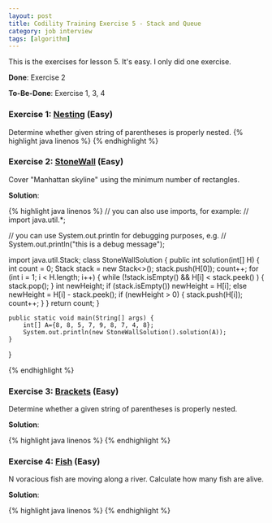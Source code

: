 ```yaml
---
layout: post
title: Codility Training Exercise 5 - Stack and Queue
category: job interview
tags: [algorithm]
---
```

This is the exercises for lesson 5. It's easy. I only did one exercise. 

**Done**: Exercise 2

**To-Be-Done**: Exercise 1, 3, 4

### Exercise 1: [Nesting](https://codility.com/demo/take-sample-test/nesting/) (Easy)
Determine whether given string of parentheses is properly nested. 
{%  highlight java linenos  %}
{% endhighlight %}

### Exercise 2: [StoneWall](https://codility.com/demo/take-sample-test/stone_wall/) (Easy)
Cover "Manhattan skyline" using the minimum number of rectangles. 

**Solution**:

{%  highlight java linenos  %}
// you can also use imports, for example:
// import java.util.*;

// you can use System.out.println for debugging purposes, e.g.
// System.out.println("this is a debug message");

import java.util.Stack;
class StoneWallSolution {
    public int solution(int[] H) {
        int count = 0;
        Stack<Integer> stack = new Stack<>();
        stack.push(H[0]);
        count++;
        for (int i = 1; i < H.length; i++) {
            while (!stack.isEmpty() && H[i] < stack.peek() ) {
                stack.pop();
            }
            int newHeight;
            if (stack.isEmpty())
                newHeight = H[i];
            else
                newHeight = H[i] - stack.peek();
            if (newHeight > 0) {
                stack.push(H[i]);
                count++;
            }
        }
        return count;
    }

    public static void main(String[] args) {
		int[] A={8, 8, 5, 7, 9, 8, 7, 4, 8};
		System.out.println(new StoneWallSolution().solution(A));
    }
    
}

{% endhighlight %}


### Exercise 3: [Brackets](https://codility.com/demo/take-sample-test/brackets/) (Easy)
Determine whether a given string of parentheses is properly nested. 

**Solution**:

{%  highlight java linenos  %}
{% endhighlight  %}

### Exercise 4: [Fish]() (Easy)
N voracious fish are moving along a river. Calculate how many fish are alive. 

**Solution**:

{%  highlight java linenos  %}
{% endhighlight %}
